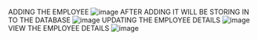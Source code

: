 ADDING THE EMPLOYEE
![image](https://github.com/Selva2805/Employee-Management-System/assets/150023459/91dc77a2-231e-4976-8937-9e1d97e4dea0)
AFTER ADDING IT WILL BE STORING IN TO THE DATABASE
![image](https://github.com/Selva2805/Employee-Management-System/assets/150023459/1c874b25-e57c-4641-96dd-fb7ad6e5f1c4)
UPDATING THE EMPLOYEE DETAILS 
![image](https://github.com/Selva2805/Employee-Management-System/assets/150023459/8e1c8726-3e07-4248-b37b-e3d8339d1516)
VIEW THE EMPLOYEE DETAILS
![image](https://github.com/Selva2805/Employee-Management-System/assets/150023459/7e686b5c-5793-4384-bd25-b49372d8f5f3)

